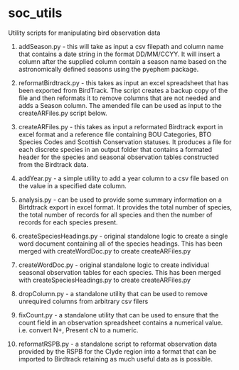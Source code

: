 # soc_utils
Utility scripts for manipulating bird observation data

1.  addSeason.py - this will take as input a csv filepath and column name that contains a date string in the format DD/MM/CCYY.  It will insert a column after the supplied column contain a season name based on the astronomically defined seasons using the pyephem package.

2.  reformatBirdtrack.py - this takes as input an excel spreadsheet that has been exported from BirdTrack.  The script creates a backup copy of the file and then reformats it to remove columns that are not needed and adds a Season column.  The amended file can be used as input to the createARFiles.py script below.

3.  createARFiles.py - this takes as input a reformated Birdtrack export in excel format and a reference file containing BOU Categories, BTO Species Codes and Scottish Conservation statuses.  It produces a file for each discrete species in an output folder that contains a formated header for the species and seasonal observation tables constructed from the Birdtrack data.

4.  addYear.py - a simple utility to add a year column to a csv file based on the value in a specified date column.

5.  analysis.py - can be used to provide some summary information on a Birtdtrack export in excel format.  It provides the total number of species, the total number of records for all species and then the number of records for each species present.

6.  createSpeciesHeadings.py - original standalone logic to create a single word document containing all of the species headings.  This has been merged with createWordDoc.py to create createARFiles.py

7. createWordDoc.py - original standalone logic to create individual seasonal observation tables for each species.  This has been merged with createSpeciesHeadings.py to create createARFiles.py

8.  dropColumn.py -  a standalone utility that can be used to remove unrequired columns from arbitrary csv filers

9. fixCount.py - a standalone utility that can be used to ensure that the count field in an observation spreadsheet contains a numerical value.  i.e. convert N+, Present cN to a numeric.

10.  reformatRSPB.py - a standalone script to reformat observation data provided by the RSPB for the Clyde region into a format that can be imported to Birdtrack retaining as much useful data as is possible.
